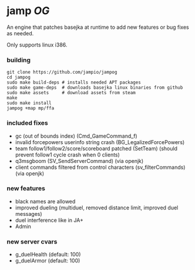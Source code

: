 # jamp _*OG*_
An engine that patches basejka at runtime to add new features or bug fixes as needed.

Only supports linux i386.

### building
```shell
git clone https://github.com/jampio/jampog
cd jampog
sudo make build-deps # installs needed APT packages
sudo make game-deps  # downloads basejka linux binaries from github
sudo make assets     # download assets from steam
make
sudo make install
jampog +map mp/ffa
```

### included fixes
* gc (out of bounds index) (Cmd_GameCommand_f)
* invalid forcepowers userinfo string crash (BG_LegalizedForcePowers)
* team follow1/follow2/score/scoreboard patched (SetTeam) (should prevent follow1 cycle crash when 0 clients)
* q3msgboom (SV_SendServerCommand) (via openjk)
* client commands filtered from control characters (sv_filterCommands) (via openjk)

### new features
* black names are allowed
* improved dueling (multiduel, removed distance limit, improved duel messages)
* duel interference like in JA+
* Admin

### new server cvars
* g_duelHealth (default: 100)
* g_duelArmor (default: 100)
